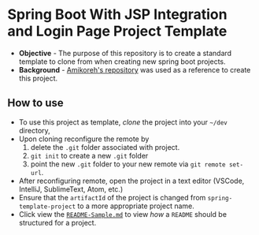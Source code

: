 # Spring Boot With JSP Integration and Login Page Project Template
* **Objective** - The purpose of this repository is to create a standard template to clone from when creating new spring boot projects.
* **Background** - [Amikoreh's repository](https://github.com/amikoreh/java-springboot-registration-login-1) was used as a reference to create this project. 

## How to use
* To use this project as template, _clone_ the project into your `~/dev` directory,  
* Upon cloning reconfigure the remote by
    1. delete the `.git` folder associated with project.
    2. `git init` to create a new `.git` folder
    3. point the new `.git` folder to your new remote via `git remote set-url`.
* After reconfiguring remote, open the project in a text editor (VSCode, IntelliJ, SublimeText, Atom, etc.)
* Ensure that the `artifactId` of the project is changed from `spring-template-project` to a more appropriate project name.
* Click view the [`README-Sample.md`](./README-Sample.md) to view _how_ a `README` should be structured for a project.